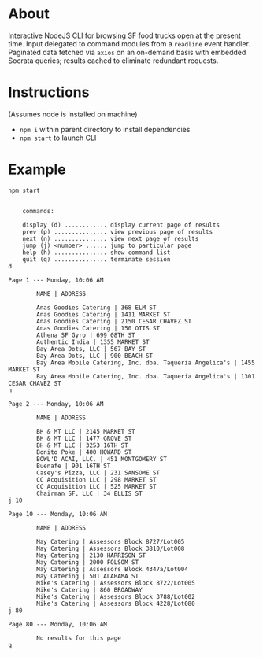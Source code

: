 # About

Interactive NodeJS CLI for browsing SF food trucks open at the present time. Input delegated to command modules from a `readline` event handler. Paginated data fetched via `axios` on an on-demand basis with embedded Socrata queries; results cached to eliminate redundant requests.

# Instructions

(Assumes node is installed on machine)

- `npm i` within parent directory to install dependencies
- `npm start` to launch CLI

# Example

```
npm start


    commands:

    display (d) ............ display current page of results
    prev (p) ............... view previous page of results
    next (n) ............... view next page of results
    jump (j) <number> ...... jump to particular page
    help (h) ............... show command list
    quit (q) ............... terminate session
d

Page 1 --- Monday, 10:06 AM

        NAME | ADDRESS

        Anas Goodies Catering | 368 ELM ST
        Anas Goodies Catering | 1411 MARKET ST
        Anas Goodies Catering | 2150 CESAR CHAVEZ ST
        Anas Goodies Catering | 150 OTIS ST
        Athena SF Gyro | 699 08TH ST
        Authentic India | 1355 MARKET ST
        Bay Area Dots, LLC | 567 BAY ST
        Bay Area Dots, LLC | 900 BEACH ST
        Bay Area Mobile Catering, Inc. dba. Taqueria Angelica's | 1455 MARKET ST
        Bay Area Mobile Catering, Inc. dba. Taqueria Angelica's | 1301 CESAR CHAVEZ ST
n

Page 2 --- Monday, 10:06 AM

        NAME | ADDRESS

        BH & MT LLC | 2145 MARKET ST
        BH & MT LLC | 1477 GROVE ST
        BH & MT LLC | 3253 16TH ST
        Bonito Poke | 400 HOWARD ST
        BOWL'D ACAI, LLC. | 451 MONTGOMERY ST
        Buenafe | 901 16TH ST
        Casey's Pizza, LLC | 231 SANSOME ST
        CC Acquisition LLC | 298 MARKET ST
        CC Acquisition LLC | 525 MARKET ST
        Chairman SF, LLC | 34 ELLIS ST
j 10

Page 10 --- Monday, 10:06 AM

        NAME | ADDRESS

        May Catering | Assessors Block 8727/Lot005
        May Catering | Assessors Block 3810/Lot008
        May Catering | 2130 HARRISON ST
        May Catering | 2000 FOLSOM ST
        May Catering | Assessors Block 4347a/Lot004
        May Catering | 501 ALABAMA ST
        Mike's Catering | Assessors Block 8722/Lot005
        Mike's Catering | 860 BROADWAY
        Mike's Catering | Assessors Block 3788/Lot002
        Mike's Catering | Assessors Block 4228/Lot080
j 80

Page 80 --- Monday, 10:06 AM

        No results for this page
q
```
